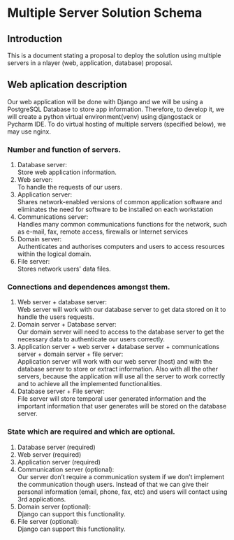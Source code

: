 # Multiple Server Solution Schema

## Introduction

This is a document stating a proposal to deploy the solution using multiple servers in a nlayer
(web, application, database) proposal.

## Web aplication description

Our web application will be done with Django and we will be using a PostgreSQL Database to store app information. Therefore, to develop it, we will create a python virtual environment(venv) using djangostack  or  Pycharm IDE. 
To do virtual hosting of multiple servers (specified below), we may use nginx. 


### Number and function of servers.
1. Database server:  
Store web application information.
2. Web server:  
To handle the requests of our users.
3. Application server:  
Shares network-enabled versions of common application software and eliminates the need for software to be installed on each workstation
4. Communications server:  
Handles many common communications functions for the network, such as e-mail, fax, remote access, firewalls or Internet services
5. Domain server:  
Authenticates and authorises computers and users to access resources within the logical domain.
6. File server:  
Stores network users' data files.

### Connections and dependences amongst them.
1. Web server + database server:  
Web server will work with our database server to get data stored on it to handle the users requests.
2. Domain server + Database server:  
Our domain server will need to access to the database server to get the necessary data to authenticate our users correctly.
3. Application server + web server + database server + communications server + domain server + file server:  
Application server will work with our web server (host) and with the database server to store or extract information. Also with all the other servers, because the application will use all the server to work correctly and to achieve all the implemented functionalities. 
4. Database server + File server:   
File server will store temporal user generated information and the important information that user generates will be stored on the database server.

### State which are required and which are optional.

1. Database server (required)
2. Web server (required)
3. Application server (required)
4. Communication server (optional):  
Our server don’t require a communication system if we don’t implement the communication though users. Instead of that we can give their personal information (email, phone, fax, etc) and users will contact using 3rd applications.
5. Domain server (optional):  
Django can support this functionality.
6. File server (optional):  
Django can support this functionality.
